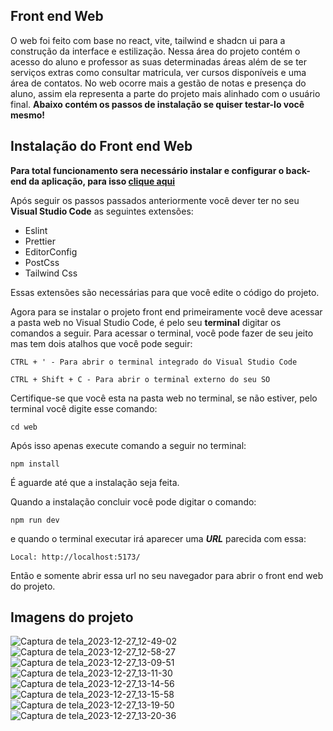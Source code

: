 ## Front end Web

O web foi feito com base no react, vite, tailwind e shadcn ui para a construção da interface e estilização. Nessa área do projeto contém o acesso do aluno e professor as suas determinadas áreas além de se ter serviços extras como consultar matricula, ver cursos disponíveis e uma área de contatos. No web ocorre mais a gestão de notas e presença do aluno, assim ela representa a parte do projeto mais alinhado com o usuário final. **Abaixo contém os passos de instalação se quiser testar-lo você mesmo!**

## Instalação do Front end Web
**Para total funcionamento sera necessário instalar e configurar o back-end da aplicação, para isso [clique aqui](https://github.com/W-Wag/pim-4.3/main/api/README.md)**

Após seguir os passos passados anteriormente você dever ter no seu **Visual Studio Code** as seguintes extensões:

- Eslint
- Prettier
- EditorConfig
- PostCss
- Tailwind Css

Essas extensões são necessárias para que você edite o código do projeto. <br>

Agora para se instalar o projeto front end primeiramente você deve acessar a pasta web no Visual Studio Code, é pelo seu **terminal** digitar os comandos a seguir. Para acessar o terminal, você pode fazer de seu jeito mas tem dois atalhos que você pode seguir:

```
CTRL + ' - Para abrir o terminal integrado do Visual Studio Code

```

```
CTRL + Shift + C - Para abrir o terminal externo do seu SO
```

Certifique-se que você esta na pasta web no terminal, se não estiver, pelo terminal você digite esse comando:

```
cd web
```

Após isso apenas execute comando a seguir no terminal:

```
npm install
```

É aguarde até que a instalação seja feita. <br>

Quando a instalação concluir você pode digitar o comando:

```
npm run dev
```

e quando o terminal executar irá aparecer uma **_URL_** parecida com essa:

```
Local: http://localhost:5173/
```

Então e somente abrir essa url no seu navegador para abrir o front end web do projeto.


## Imagens do projeto
![Captura de tela_2023-12-27_12-49-02](https://github.com/W-Wag/pim-4.3/assets/108705985/08c28a24-92b7-44b8-8041-47811e7082c8)
![Captura de tela_2023-12-27_12-58-27](https://github.com/W-Wag/pim-4.3/assets/108705985/27e400d2-7821-43f4-8715-34b67960fc2f)
![Captura de tela_2023-12-27_13-09-51](https://github.com/W-Wag/pim-4.3/assets/108705985/4a408c6a-0acb-415c-824b-9b9e9e5b8a42)
![Captura de tela_2023-12-27_13-11-30](https://github.com/W-Wag/pim-4.3/assets/108705985/327bd136-3905-4884-ada6-fa138d4d05a9)
![Captura de tela_2023-12-27_13-14-56](https://github.com/W-Wag/pim-4.3/assets/108705985/b32e7d0e-079a-4a25-af30-02aefef4cf8f)
![Captura de tela_2023-12-27_13-15-58](https://github.com/W-Wag/pim-4.3/assets/108705985/1a5a4a6a-a49f-4821-9727-6fbf0cfa76e9)
![Captura de tela_2023-12-27_13-19-50](https://github.com/W-Wag/pim-4.3/assets/108705985/a9cca776-d325-4041-8fa3-eab906c8baf1)
![Captura de tela_2023-12-27_13-20-36](https://github.com/W-Wag/pim-4.3/assets/108705985/feb2aa18-8073-44ae-b6ab-d3a8196d42f1)
